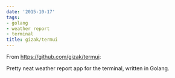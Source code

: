 ```yaml
---
date: '2015-10-17'
tags:
- golang
- weather report
- terminal
title: gizak/termui
---
```


From https://github.com/gizak/termui:

Pretty neat weather report app for the terminal, written in Golang.
